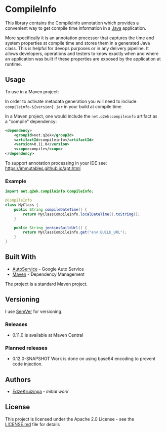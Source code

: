 # CompileInfo

This library contains the CompileInfo annotation which provides a convenient way to get compile time information in a [Java][java] application.

More specifically it is an annotation processor that captures the time and system properties at compile time and stores them in a generated Java class. This is helpful for devops purposes or in any delivery pipeline. It allows developers, operations and testers to know exactly when and where an application was built if these properties are exposed by the application at runtime.

## Usage

To use in a Maven project:

In order to activate metadata generation you will need to include 
`compileinfo-${version}.jar` in your build at compile time.

In a Maven project, one would include the `net.q2ek:compileinfo` artifact as a "compile" dependency:

```xml
<dependency>
	<groupId>net.q2ek</groupId>
	<artifactId>compileinfo</artifactId>
	<version>0.11.0</version>
	<scope>compile</scope>
</dependency>
```

To support annotation processing in your IDE see:
https://immutables.github.io/apt.html

### Example

```java
import net.q2ek.compileinfo.CompileInfo;

@CompileInfo
class MyClass {
	public String compileDateTime() {
		return MyClassCompileInfo.localDateTime().toString();
	}

	public String jenkinsBuildUrl() {
		return MyClassCompileInfo.get("env.BUILD_URL");
	}
}
```

## Built With

* [AutoService](https://github.com/google/auto/tree/master/service) - Google Auto Service
* [Maven](https://maven.apache.org/) - Dependency Management

The project is a standard Maven project.

## Versioning

I use [SemVer](http://semver.org/) for versioning.

### Releases

* 0.11.0 is available at Maven Central

### Planned releases

* 0.12.0-SNAPSHOT Work is done on using base64 encoding to prevent code injection. 

## Authors

* [EdzeKruizinga](https://github.com/EdzeKruizinga) - *Initial work*

## License

This project is licensed under the Apache 2.0 License - see the [LICENSE.md](LICENSE.md) file for details

[java]: https://en.wikipedia.org/wiki/Java_(programming_language)
